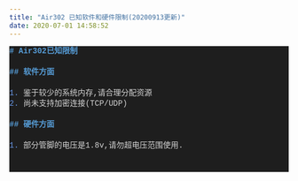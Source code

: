 ```yaml
---
title: "Air302 已知软件和硬件限制(20200913更新)"
date: 2020-07-01 14:58:52
---
```


<div style="color: rgb(212, 212, 212); background-color: rgb(30, 30, 30); font-family: Consolas, &quot;Courier New&quot;, monospace; line-height: 19px; white-space: pre;"><div><span style="color: #569cd6;font-weight: bold;">#&nbsp;Air302已知限制</span></div><br><div><span style="color: #569cd6;font-weight: bold;">##&nbsp;软件方面</span></div><br><div><span style="color: #6796e6;">1.</span>&nbsp;鉴于较少的系统内存,请合理分配资源</div><div><span style="color: #6796e6;">2.</span>&nbsp;尚未支持加密连接(TCP/UDP)<br></div><br><div><span style="color: #569cd6;font-weight: bold;">##&nbsp;硬件方面</span></div><br><div><span style="color: #6796e6;">1.</span>&nbsp;部分管脚的电压是1.8v,请勿超电压范围使用.</div><br><br></div>
